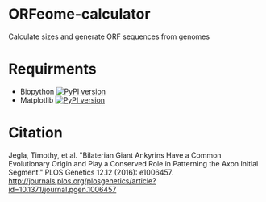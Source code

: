 # ORFeome-calculator
Calculate sizes and generate ORF sequences from genomes
# Requirments
- Biopython [![PyPI version](https://badge.fury.io/py/biopython.svg)](https://badge.fury.io/py/biopython)
- Matplotlib  [![PyPI version](https://badge.fury.io/py/matplotlib.svg)](https://badge.fury.io/py/matplotlib)

# Citation
Jegla, Timothy, et al. "Bilaterian Giant Ankyrins Have a Common Evolutionary Origin and Play a Conserved Role in Patterning the Axon Initial Segment." PLOS Genetics 12.12 (2016): e1006457.
http://journals.plos.org/plosgenetics/article?id=10.1371/journal.pgen.1006457
